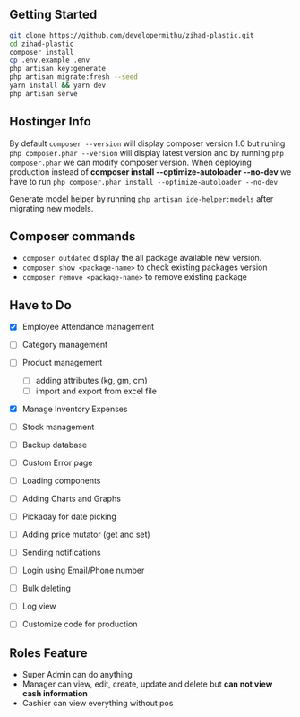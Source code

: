 
## Getting Started

```bash
git clone https://github.com/developermithu/zihad-plastic.git
cd zihad-plastic
composer install
cp .env.example .env
php artisan key:generate
php artisan migrate:fresh --seed
yarn install && yarn dev
php artisan serve
```

## Hostinger Info

By default ```composer --version``` will display composer version 1.0 but runing ```php composer.phar --version``` will display latest version and by running ```php composer.phar``` we can modify composer version. 
When deploying production instead of **composer install --optimize-autoloader --no-dev** we have to run ```php composer.phar install --optimize-autoloader --no-dev```


Generate model helper by running ```php artisan ide-helper:models``` after migrating new models.

## Composer commands

- ```composer outdated``` display the all package available new version.
- ```composer show <package-name>``` to check existing packages version
- ```composer remove <package-name>``` to remove existing package


## Have to Do

- [x] Employee Attendance management
- [ ] Category management
- [ ] Product management
  - [ ] adding attributes (kg, gm, cm)
  - [ ] import and export from excel file
- [x] Manage Inventory Expenses
- [ ] Stock management
- [ ] Backup database 
- [ ] Custom Error page
- [ ] Loading components
- [ ] Adding Charts and Graphs
- [ ] Pickaday for date picking
- [ ] Adding price mutator (get and set)
- [ ] Sending notifications
- [ ] Login using Email/Phone number
- [ ] Bulk deleting
- [ ] Log view
- [ ] Customize code for production


## Roles Feature

- Super Admin can do anything
- Manager can view, edit, create, update and delete but **can not view cash information**
- Cashier can view everything without pos


